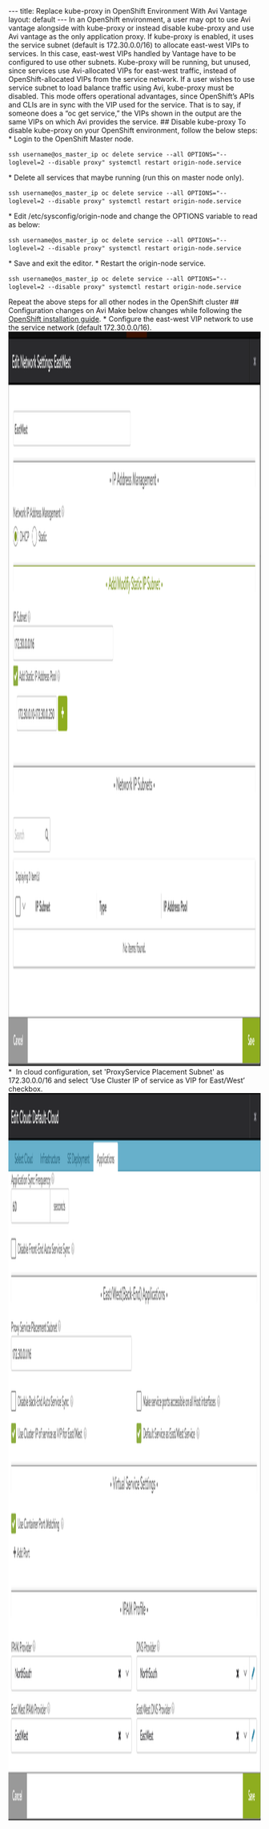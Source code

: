 <html>
 <head></head>
 <body>
  --- title: Replace kube-proxy in OpenShift Environment With Avi Vantage layout: default --- In an OpenShift environment, a user may opt to use Avi vantage alongside with kube-proxy or instead disable kube-proxy and use Avi vantage as the only application proxy. If kube-proxy is enabled, it uses the service subnet (default is 172.30.0.0/16) to allocate east-west VIPs to services. In this case, east-west VIPs handled by Vantage have to be configured to use other subnets. Kube-proxy will be running, but unused, since services use Avi-allocated VIPs for east-west traffic, instead of OpenShift-allocated VIPs from the service network. If a user wishes to use service subnet to load balance traffic using Avi, kube-proxy must be disabled. This mode offers operational advantages, since OpenShift’s APIs and CLIs are in sync with the VIP used for the service. That is to say, if someone does a “oc get service,” the VIPs shown in the output are the same VIPs on which Avi provides the service. ## Disable kube-proxy To disable kube-proxy on your OpenShift environment, follow the below steps: * Login to the OpenShift Master node. 
  <pre><code class="language-lua">ssh username@os_master_ip oc delete service --all OPTIONS="--loglevel=2 --disable proxy" systemctl restart origin-node.service</code></pre> * Delete all services that maybe running (run this on master node only). 
  <pre><code class="language-lua">ssh username@os_master_ip oc delete service --all OPTIONS="--loglevel=2 --disable proxy" systemctl restart origin-node.service</code></pre> * Edit /etc/sysconfig/origin-node&nbsp;and change the OPTIONS variable to read as below: 
  <pre><code class="language-lua">ssh username@os_master_ip oc delete service --all OPTIONS="--loglevel=2 --disable proxy" systemctl restart origin-node.service</code></pre> * Save and exit the editor. * Restart the origin-node service. 
  <pre><code class="language-lua">ssh username@os_master_ip oc delete service --all OPTIONS="--loglevel=2 --disable proxy" systemctl restart origin-node.service</code></pre> Repeat the above steps for all other nodes in the OpenShift cluster ## Configuration changes on Avi Make below changes while following the 
  <a href="/docs/latest/avi-vantage-openshift-installation-guide">OpenShift installation guide</a>. * Configure the east-west VIP network to use the service network (default 172.30.0.0/16).
  <a href="img/Fig7.png"><img src="img/Fig7.png" alt="Fig7" width="2168" height="1464"></a> * &nbsp;In cloud configuration, set 'ProxyService Placement Subnet' as 172.30.0.0/16 and select ‘Use Cluster IP of service as VIP for East/West’ checkbox.
  <a href="img/Fig22.png"><img src="img/Fig22.png" alt="Fig22" width="2156" height="1450"></a>
 </body>
</html>